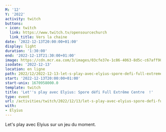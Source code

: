 ```yaml
---
M: '12'
Y: '2022'
activity: twitch
buttons:
- icon: twitch
  link: https://www.twitch.tv/opensourcechurch
  link_title: Vers la chaine
date: '2022-12-13T20:00:00+01:00'
display: light
duration: '1:30:00'
end: '2022-12-13T21:30:00+01:00'
image: https://cdn.mcr.ea.com/3/images/03cfe37e-1c86-4063-8d5c-c67aff90a293/1587735143-0x0-0-0.jpg
isodate: '2022-12-13'
location: en ligne
path: 2022/12/2022-12-13-let-s-play-avec-elyius-spore-defi-full-extreme-centre.md
start: '2022-12-13T20:00:00+01:00'
start-unix: 1670958000.0
template: twitch
title: 'Let''s play avec Elyius: Spore défi Full Extrême Centre  !'
type: event
url: /activities/twitch/2022/12/13/let-s-play-avec-elyius-spore-defi-full-extreme-centre
with:
- Elyius
---
```

Let's play avec Elyius sur un jeu du moment.